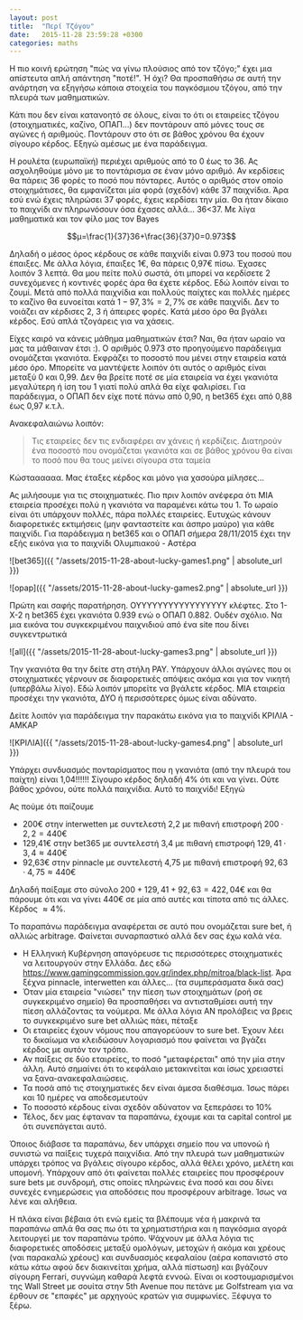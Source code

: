 ```yaml
---
layout: post
title:  "Περί Τζόγου"
date:   2015-11-28 23:59:28 +0300
categories: maths
---
```


Η πιο κοινή ερώτηση "πώς να γίνω πλούσιος από τον τζόγο;" έχει μια απίστευτα απλή απάντηση "ποτέ!". Ή όχι? Θα προσπαθήσω σε αυτή την ανάρτηση να εξηγήσω κάποια στοιχεία του παγκόσμιου τζόγου, από την πλευρά των μαθηματικών.

Κάτι που δεν είναι κατανοητό σε όλους, είναι το ότι οι εταιρείες τζόγου (στοιχηματικές, καζίνο, ΟΠΑΠ...) δεν ποντάρουν από μόνες τους σε αγώνες ή αριθμούς. Ποντάρουν στο ότι σε βάθος χρόνου θα έχουν σίγουρο κέρδος. Εξηγώ αμέσως με ένα παράδειγμα.

Η ρουλέτα (ευρωπαϊκή) περιέχει αριθμούς από το 0 έως το 36. Ας ασχοληθούμε μόνο με το ποντάρισμα σε έναν μόνο αριθμό. Αν κερδίσεις θα πάρεις 36 φορές το ποσό που πόνταρες. Αυτός ο αριθμός στον οποίο στοιχημάτισες, θα εμφανίζεται μία φορά (σχεδόν) κάθε 37 παιχνίδια. Άρα εσύ ενώ έχεις πληρώσει 37 φορές, έχεις κερδίσει την μία. Θα ήταν δίκαιο το παιχνίδι αν πληρωνόσουν όσα έχασες αλλά... 36<37. Με λίγα μαθηματικά και τον φίλο μας τον Bayes

$$μ=\frac{1}{37}36+\frac{36}{37}0=0.973$$

Δηλαδή ο μέσος όρος κέρδους σε κάθε παιχνίδι είναι 0.973 του ποσού που έπαιξες. Με άλλα λόγια, έπαιξες 1€, θα πάρεις 0,97€ πίσω. Έχασες λοιπόν 3 λεπτά. Θα μου πείτε πολύ σωστά, ότι μπορεί να κερδίσετε 2 συνεχόμενες ή κοντινές φορές άρα θα έχετε κέρδος. Εδώ λοιπόν είναι το ζουμί. Μετά από πολλά παιχνίδια και πολλούς παίχτες και πολλές ημέρες το καζίνο θα ευνοείται κατά $1-97,3\%=2,7\%$ σε κάθε παιχνίδι. Δεν το νοιάζει αν κέρδισες 2, 3 ή άπειρες φορές. Κατά μέσο όρο θα βγάλει κέρδος. Εσύ απλά τζογάρεις για να χάσεις.

Είχες καιρό να κάνεις μάθημα μαθηματικών έτσι? Ναι, θα ήταν ωραίο να μας τα μάθαιναν έτσι :). Ο αριθμός 0.973 στο προηγούμενο παράδειγμα ονομάζεται γκανιότα. Εκφράζει το ποσοστό που μένει στην εταιρεία κατά μέσο όρο. Μπορείτε να μαντέψετε λοιπόν ότι αυτός ο αριθμός είναι μεταξύ 0 και 0,99. Δεν θα βρείτε ποτέ σε μία εταιρεία να έχει γκανιότα μεγαλύτερη ή ίση του 1 γιατί πολύ απλά θα είχε φαλιρίσει. Για παράδειγμα, ο ΟΠΑΠ δεν είχε ποτέ πάνω από 0,90, η bet365 έχει από 0,88 έως 0,97 κ.τ.λ.

Ανακεφαλαιώνω λοιπόν:

> Τις εταιρείες δεν τις ενδιαφέρει αν χάνεις ή κερδίζεις. Διατηρούν ένα ποσοστό που ονομάζεται γκανιότα και σε βάθος χρόνου θα είναι το ποσό που θα τους μείνει σίγουρα στα ταμεία

Κώσταααααα. Μας έταξες κέρδος και μόνο για χασούρα μίλησες...

Ας μιλήσουμε για τις στοιχηματικές. Πιο πριν λοιπόν ανέφερα ότι ΜΙΑ εταιρεία προσέχει πολύ η γκανιότα να παραμένει κάτω του 1. Το ωραίο είναι ότι υπάρχουν πολλές, πάρα πολλές εταιρείες. Ευτυχώς κάνουν διαφορετικές εκτιμήσεις (μην φανταστείτε και άσπρο μαύρο) για κάθε παιχνίδι. Για παράδειγμα η bet365 και ο ΟΠΑΠ σήμερα 28/11/2015 έχει την εξής εικόνα για το παιχνίδι Ολυμπιακού - Αστέρα

![bet365]({{ "/assets/2015-11-28-about-lucky-games1.png" | absolute_url }})

![opap]({{ "/assets/2015-11-28-about-lucky-games2.png" | absolute_url }})

Πρώτη και σαφής παρατήρηση. ΟΥΥΥΥΥΥΥΥΥΥΥΥΥΥΥΥΥ κλέφτες. Στο 1-Χ-2 η bet365 έχει γκανιότα 0.939 ενώ ο ΟΠΑΠ 0.882. Ουδέν σχόλιο. Να μια εικόνα του συγκεκριμένου παιχνιδιού από ένα site που δίνει συγκεντρωτικά

![all]({{ "/assets/2015-11-28-about-lucky-games3.png" | absolute_url }})

Την γκανιότα θα την δείτε στη στήλη PAY. Υπάρχουν άλλοι αγώνες που οι στοιχηματικές γέρνουν σε διαφορετικές απόψεις ακόμα και για τον νικητή (υπερβάλω λίγο). Εδώ λοιπόν μπορείτε να βγάλετε κέρδος. ΜΙΑ εταιρεία προσέχει την γκανιότα, ΔΥΟ ή περισσότερες όμως είναι αδύνατο.

Δείτε λοιπόν για παράδειγμα την παρακάτω εικόνα για το παιχνίδι ΚΡΙΛΙΑ - ΑΜΚΑΡ

![ΚΡΙΛΙΑ]({{ "/assets/2015-11-28-about-lucky-games4.png" | absolute_url }})

Υπάρχει συνδυασμός πονταρίσματος που η γκανιότα (από την πλευρά του παίχτη) είναι 1,04!!!!!! Σίγουρο κέρδος δηλαδή 4% ότι και να γίνει. Ούτε βάθος χρόνου, ούτε πολλά παιχνίδια. Αυτό το παιχνίδι! Εξηγώ

Ας πούμε ότι παίζουμε

- 200€ στην interwetten με συντελεστή 2,2 με πιθανή επιστροφή $200\cdot 2,2 = 440$€
- 129,41€ στην bet365 με συντελεστή 3,4 με πιθανή επιστροφή $129,41\cdot 3,4 \approx 440$€
- 92,63€ στην pinnacle με συντελεστή 4,75 με πιθανή επιστροφή $92,63\cdot 4,75 \approx 440$€

Δηλαδή παίξαμε στο σύνολο $200+129,41+92,63=422,04$€ και θα πάρουμε ότι και να γίνει $440$€ σε μία από αυτές και τίποτα από τις άλλες. Κέρδος $\approx 4\%$.

Το παραπάνω παράδειγμα αναφέρεται σε αυτό που ονομάζεται sure bet, ή αλλιώς arbitrage. Φαίνεται συναρπαστικό αλλά δεν σας έχω καλά νέα.

- Η Ελληνική Κυβέρνηση απαγόρευσε τις περισσότερες στοιχηματικές να λειτουργούν στην Ελλάδα. Δες εδώ https://www.gamingcommission.gov.gr/index.php/mitroa/black-list. Άρα ξέχνα pinnacle, interwetten και άλλες... (τα συμπεράσματα δικά σας)
- Όταν μία εταιρεία "νιώσει" την πίεση των στοιχημάτων (ροή σε συγκεκριμένο σημείο) θα προσπαθήσει να αντισταθμίσει αυτή την πίεση αλλάζοντας τα νούμερα. Με άλλα λόγια ΑΝ προλάβεις να βρεις το συγκεκριμένο sure bet αλλιώς πάει, πέταξε
- Οι εταιρείες έχουν νόμους που απαγορεύουν το sure bet. Έχουν λέει το δικαίωμα να κλειδώσουν λογαριασμό που φαίνεται να βγάζει κέρδος με αυτόν τον τρόπο.
- Αν παίξεις σε δύο εταιρείες, το ποσό "μεταφέρεται" από την μία στην άλλη. Αυτό σημαίνει ότι το κεφάλαιο μετακινείται και ίσως χρειαστεί να ξανα-ανακεφαλαιώσεις.
- Τα ποσά από τις στοιχηματικές δεν είναι άμεσα διαθέσιμα. Ίσως πάρει και 10 ημέρες να αποδεσμευτούν
- Το ποσοστό κέρδους είναι σχεδόν αδύνατον να ξεπεράσει το 10%
- Τέλος, δεν μας έφταναν τα παραπάνω, έχουμε και τα capital control με ότι συνεπάγεται αυτό.

Όποιος διάβασε τα παραπάνω, δεν υπάρχει σημείο που να υπονοώ ή συνιστώ να παίξεις τυχερά παιχνίδια. Από την πλευρά των μαθηματικών υπάρχει τρόπος να βγάλεις σίγουρο κέρδος, αλλά θέλει χρόνο, μελέτη και υπομονή. Υπάρχουν από ότι φαίνεται πολλές εταιρείες που προσφέρουν sure bets με συνδρομή, στις οποίες πληρώνεις ένα ποσό και σου δίνει συνεχές ενημερώσεις για αποδόσεις που προσφέρουν arbitrage. Ίσως να λένε και αλήθεια.

Η πλάκα είναι βέβαια ότι ενώ εμείς τα βλέπουμε νέα ή μακρινά τα παραπάνω απλά θα σας πω ότι τα χρηματιστήρια και η παγκόσμια αγορά λειτουργεί με τον παραπάνω τρόπο. Ψάχνουν με άλλα λόγια τις διαφορετικές αποδόσεις μεταξύ ομολόγων, μετοχών ή ακόμα και χρέους (ναι παρακαλώ χρέους) και συνδυασμός κεφαλαίου (αέρα κοπανιστό στο κάτω κάτω αφού δεν διακινείται χρήμα, αλλά πίστωση) και βγάζουν σίγουρη Ferrari, συγνώμη καθαρά λεφτά εννοώ. Είναι οι κοστουμαρισμένοι της Wall Street με σουίτα στην 5th Avenue που πετάνε με Golfstream για να έρθουν σε "επαφές" με αρχηγούς κρατών για συμφωνίες. Ξέφυγα το ξέρω.
